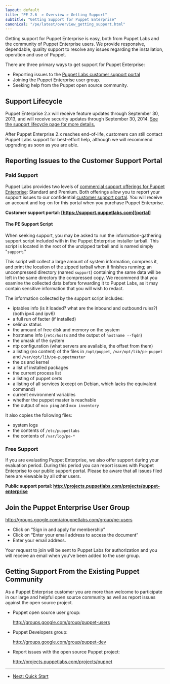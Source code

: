 ```yaml
---
layout: default
title: "PE 2.6  » Overview » Getting Support"
subtitle: "Getting Support for Puppet Enterprise"
canonical: "/pe/latest/overview_getting_support.html"
---
```


Getting support for Puppet Enterprise is easy, both from Puppet Labs and the community of Puppet Enterprise users. We provide responsive, dependable, quality support to resolve any issues regarding the installation, operation and use of Puppet.

There are three primary ways to get support for Puppet Enterprise:

- Reporting issues to the [Puppet Labs customer support portal][portal]
- Joining the Puppet Enterprise user group.
- Seeking help from the Puppet open source community.

[portal]: https://support.puppetlabs.com
[lifecycle]: https://puppetlabs.com/misc/puppet-enterprise-lifecycle/

Support Lifecycle
-----

Puppet Enterprise 2.x will receive feature updates through September 30, 2013, and will receive security updates through September 30, 2014. [See the support lifecycle page for more details.][lifecycle]

After Puppet Enterprise 2.x reaches end-of-life, customers can still contact Puppet Labs support for best-effort help, although we will recommend upgrading as soon as you are able.

Reporting Issues to the Customer Support Portal
-----

### Paid Support

Puppet Labs provides two levels of [commercial support offerings for Puppet Enterprise](http://puppetlabs.com/services/support/): Standard and Premium.  Both offerings allow you to report your support issues to our confidential [customer support portal][portal].  You will receive an account and log-on for this portal when you purchase Puppet Enterprise.

**Customer support portal: [https://support.puppetlabs.com][portal]**

#### The PE Support Script

When seeking support, you may be asked to run the information-gathering support script included with in the Puppet Enterprise installer tarball. This script is located in the root of the unzipped tarball and is named simply "`support`."

This script will collect a large amount of system information, compress it, and print the location of the zipped tarball when it finishes running; an uncompressed directory (named `support`) containing the same data will be left in the same directory the compressed copy. We recommend that you examine the collected data before forwarding it to Puppet Labs, as it may contain sensitive information that you will wish to redact.

The information collected by the support script includes:

- iptables info (is it loaded? what are the inbound and outbound rules?) (both ipv4 and ipv6)
- a full run of facter (if installed)
- selinux status
- the amount of free disk and memory on the system
- hostname info (`/etc/hosts` and the output of `hostname --fqdn`)
- the umask of the system
- ntp configuration (what servers are available, the offset from them)
- a listing (no content) of the files in `/opt/puppet`,
`/var/opt/lib/pe-puppet` and `/var/opt/lib/pe-puppetmaster`
- the os and kernel
- a list of installed packages
- the current process list
- a listing of puppet certs
- a listing of all services (except on Debian, which lacks the equivalent command)
- current environment variables
- whether the puppet master is reachable
- the output of `mco ping` and `mco inventory`

It also copies the following files:

- system logs
- the contents of `/etc/puppetlabs`
- the contents of `/var/log/pe-*`


### Free Support

If you are evaluating Puppet Enterprise, we also offer support during your evaluation period.  During this period you can report issues with Puppet Enterprise to our public support portal. Please be aware that all issues filed here are viewable by all other users.

**Public support portal: <http://projects.puppetlabs.com/projects/puppet-enterprise>**

Join the Puppet Enterprise User Group
-----

<http://groups.google.com/a/puppetlabs.com/group/pe-users>

- Click on “Sign in and apply for membership”
- Click on “Enter your email address to access the document”
- Enter your email address.



Your request to join will be sent to Puppet Labs for authorization and you will receive an email when you’ve been added to the user group.

Getting Support From the Existing Puppet Community
-----

As a Puppet Enterprise customer you are more than welcome to participate in our large and helpful open source community as well as report issues against the open source project.

- Puppet open source user group:

    <http://groups.google.com/group/puppet-users>
- Puppet Developers group:

    <http://groups.google.com/group/puppet-dev>
- Report issues with the open source Puppet project:

    <http://projects.puppetlabs.com/projects/puppet>



* * *

- [Next: Quick Start](./quick_start.html)
